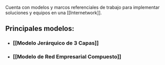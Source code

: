 Cuenta con modelos y marcos referenciales de trabajo para implementar soluciones y equipos en una [[Internetwork]].

## Principales modelos:

- ### [[Modelo Jerárquico de 3 Capas]]
- ### [[Modelo de Red Empresarial Compuesto]]